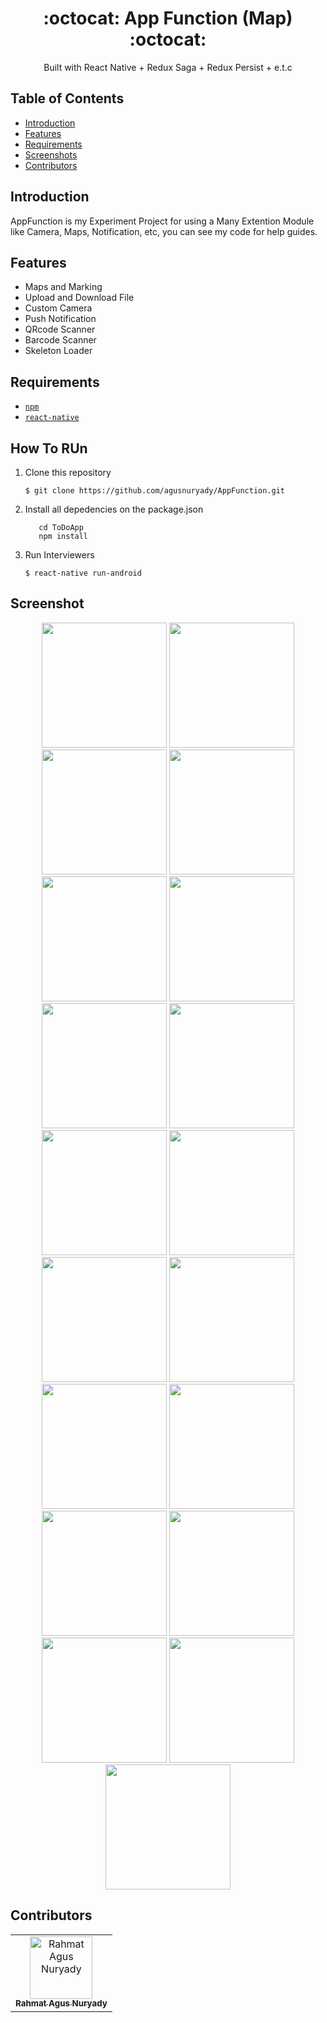 <h1 align="center">:octocat: App Function (Map) :octocat:</h1>

  <p align="center">
  Built with React Native + Redux Saga + Redux Persist + e.t.c
   </p>

## Table of Contents

- [Introduction](#introduction)
- [Features](#features)
- [Requirements](#requirements)
- [Screenshots](#screenshots)
- [Contributors](#contributors)

## Introduction
AppFunction is my Experiment Project for using a Many Extention Module like Camera, Maps, Notification, etc, you can see my code for help guides.

## Features
* Maps and Marking
* Upload and Download File
* Custom Camera
* Push Notification
* QRcode Scanner
* Barcode Scanner
* Skeleton Loader

## Requirements
* [`npm`](https://www.npmjs.com/get-npm)
* [`react-native`](https://facebook.github.io/react-native/)


## How To RUn

1. Clone this repository
   ```
   $ git clone https://github.com/agusnuryady/AppFunction.git
   ```
2. Install all depedencies on the package.json
   ```
      cd ToDoApp
      npm install
   ```
3. Run Interviewers
   ```
   $ react-native run-android
   ```

## Screenshot
<div align="center">
    <img width="200" src="https://github.com/agusnuryady/AppFunction/blob/master/src/component/img/1.png">
    <img width="200" src="https://github.com/agusnuryady/AppFunction/blob/master/src/component/img/2.png">
    <img width="200" src="https://github.com/agusnuryady/AppFunction/blob/master/src/component/img/3.png">
    <img width="200" src="https://github.com/agusnuryady/AppFunction/blob/master/src/component/img/4.png">
    <img width="200" src="https://github.com/agusnuryady/AppFunction/blob/master/src/component/img/5.png">
    <img width="200" src="https://github.com/agusnuryady/AppFunction/blob/master/src/component/img/6.png">
    <img width="200" src="https://github.com/agusnuryady/AppFunction/blob/master/src/component/img/7.png">
    <img width="200" src="https://github.com/agusnuryady/AppFunction/blob/master/src/component/img/8.png">
    <img width="200" src="https://github.com/agusnuryady/AppFunction/blob/master/src/component/img/9.png">
    <img width="200" src="https://github.com/agusnuryady/AppFunction/blob/master/src/component/img/10.png">
    <img width="200" src="https://github.com/agusnuryady/AppFunction/blob/master/src/component/img/11.png">
    <img width="200" src="https://github.com/agusnuryady/AppFunction/blob/master/src/component/img/12.png">
    <img width="200" src="https://github.com/agusnuryady/AppFunction/blob/master/src/component/img/13.png">
    <img width="200" src="https://github.com/agusnuryady/AppFunction/blob/master/src/component/img/14.png">
    <img width="200" src="https://github.com/agusnuryady/AppFunction/blob/master/src/component/img/15.png">
    <img width="200" src="https://github.com/agusnuryady/AppFunction/blob/master/src/component/img/16.png">
    <img width="200" src="https://github.com/agusnuryady/AppFunction/blob/master/src/component/img/17.png">
    <img width="200" src="https://github.com/agusnuryady/AppFunction/blob/master/src/component/img/18.png">
    <img width="200" src="https://github.com/agusnuryady/AppFunction/blob/master/src/component/img/19.png">
</div>

## Contributors
<center>
  <table>
    <tr>
      <td align="center">
        <a href="https://github.com/agusnuryady">
          <img width="100" src="https://github.com/agusnuryady/AppFunction/blob/master/src/component/img/profile.jpg" alt="Rahmat Agus Nuryady"><br/>
          <sub><b>Rahmat Agus Nuryady</b></sub>
        </a>
      </td>
    </tr>
  </table>
</center>
